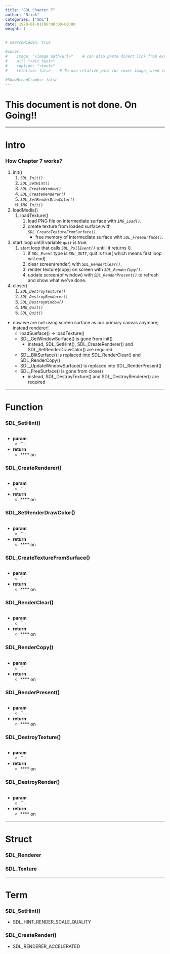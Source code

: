 ```yaml
---
title: "SDL Chapter 7"
author: "Niiok"
categories: ["SDL"]
date: 1970-01-01T00:00:00+00:00
weight: 1


# searchHidden: true

#cover:
#    image: "<image path/url>"    # can also paste direct link from external site
#    alt: "<alt text>"
#    caption: "<text>"
#    relative: false 	# To use relative path for cover image, used in hugo Page-bundles

#ShowBreadCrumbs: false
---
```


# This document is not done. On Going!!

<!--
- [Intro](#intro)
  - How Chapter 7 works?

- [Function](#function)
  - SDL_SetHint()
  - SDL_CreateRenderer()
  - SDL_SetRenderDrawColor()
  - SDL_CreateTextureFromSurface()
  - SDL_RenderClear()
  - SDL_RenderCopy()
  - SDL_RenderPresent()
  - SDL_DestroyTexture()
  - SDL_DestroyRender()

- [Struct](#struct)
  - SDL_Renderer
  - SDL_Texture

- [Term](#term)
  - SDL_SetHint()
    - SDL_HINT_RENDER_SCALE_QUALITY
  - SDL_CreateRender()
    - SDL_RENDERER_ACCELERATED
-->

- - - - - - - - - - - - - - - - - - - - - - - - - - - - - - - - - - - - - - - - - - - - - - - - - - - - - - - - - - - - - - - - - - - - - - - - - - - 

# Intro
    
### How Chapter 7 works?
  1. init()
     1. _`SDL_Init()`_
     2. _`SDL_SetHint()`_
     3. _`SDL_CreateWindow()`_
     4. _`SDL_CreateRenderer()`_
     5. _`SDL_SetRenderDrawColor()`_
     6. _`IMG_Init()`_
  2. loadMedia()
     1. loadTexture()
        1. load PNG file on intermediate surface with _`IMG_Load()`_.
        2. create texture from loaded surface with _`SDL_CreateTextureFromSurface()`_.
           - free memory of intermediate surface with _`SDL_FreeSurface()`_.
  3. start loop untill variable _`quit`_ is true.
     1. start loop that calls _`SDL_PollEvent()`_ untill it returns 0.
        1. if _`SDL_Event`_.type is _`SDL_QUIT`_, quit is true( which means first loop will end).
        2. clear screen(render) with _`SDL_RenderClear()`_.
        3. render texture(copy) on screen with _`SDL_RenderCopy()`_.
        4. update screen(of window) with _`SDL_RenderPresent()`_ to refresh and show what we've done.
  4. close()
     1. _`SDL_DestroyTexture()`_
     2. _`SDL_DestroyRenderer()`_
     3. _`SDL_DestroyWindow()`_
     4. _`IMG_Quit()`_
     5. _`SDL_Quit()`_
  
  - now we are not using screen surface as our primary canvas anymore; instead renderer!
    - loadSueface() -> loadTexture()
    - SDL_GetWindowSurface() is gone from init()
      - instead, SDL_SetHint(), SDL_CreateRenderer() and SDL_SetRenderDrawColor() are required
    - SDL_BlitSurface() is replaced into SDL_RenderClear() and SDL_RenderCopy()
    - SDL_UpdateWindowSurface() is replaced into SDL_RenderPresent()
    - SDL_FreeSurface() is gone from close()
      - instead, SDL_DestroyTexture() and SDL_DestroyRenderer() are required
    

- - - - - - - - - - - - - - - - - - - - - - - - - - - - - - - - - - - - - - - - - - - - - - - - - - - - - - - - - - - - - - - - - - - - - - - - - - - 

# Function
    
### SDL_SetHint()
  ```C
  
  ```
  - **param**
    - _``_ : 
  - **return**
    - **** on 
  > 
    

### SDL_CreateRenderer()
  ```C
  
  ```
  - **param**
    - _``_ : 
  - **return**
    - **** on 
  > 
    

### SDL_SetRenderDrawColor()
  ```C
  
  ```
  - **param**
    - _``_ : 
  - **return**
    - **** on 
  > 
    

### SDL_CreateTextureFromSurface()
  ```C
  
  ```
  - **param**
    - _``_ : 
  - **return**
    - **** on 
  > 
    

### SDL_RenderClear()
  ```C
  
  ```
  - **param**
    - _``_ : 
  - **return**
    - **** on 
  > 
    

### SDL_RenderCopy()
  ```C
  
  ```
  - **param**
    - _``_ : 
  - **return**
    - **** on 
  > 
    

### SDL_RenderPresent()
  ```C
  
  ```
  - **param**
    - _``_ : 
  - **return**
    - **** on 
  > 
    

### SDL_DestroyTexture()
  ```C
  
  ```
  - **param**
    - _``_ : 
  - **return**
    - **** on 
  > 
    

### SDL_DestroyRender()
  ```C
  
  ```
  - **param**
    - _``_ : 
  - **return**
    - **** on 
  > 
    

- - - - - - - - - - - - - - - - - - - - - - - - - - - - - - - - - - - - - - - - - - - - - - - - - - - - - - - - - - - - - - - - - - - - - - - - - - - 

# Struct
    
### SDL_Renderer
    

### SDL_Texture
    

- - - - - - - - - - - - - - - - - - - - - - - - - - - - - - - - - - - - - - - - - - - - - - - - - - - - - - - - - - - - - - - - - - - - - - - - - - - 

# Term
    
### SDL_SetHint()
  - SDL_HINT_RENDER_SCALE_QUALITY
     

### SDL_CreateRender()
  - SDL_RENDERER_ACCELERATED
    
